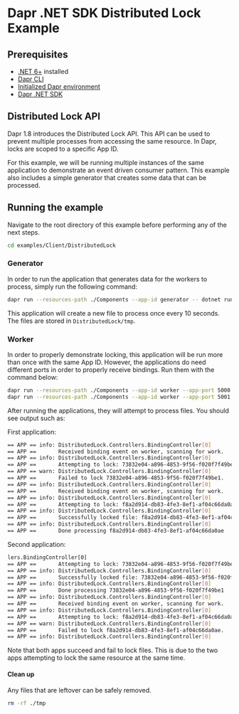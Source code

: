 ﻿# Dapr .NET SDK Distributed Lock Example

## Prerequisites

- [.NET 6+](https://dotnet.microsoft.com/download) installed
- [Dapr CLI](https://docs.dapr.io/getting-started/install-dapr-cli/)
- [Initialized Dapr environment](https://docs.dapr.io/getting-started/install-dapr-selfhost/)
- [Dapr .NET SDK](https://docs.dapr.io/developing-applications/sdks/dotnet/)

## Distributed Lock API
Dapr 1.8 introduces the Distributed Lock API. This API can be used to prevent multiple processes from accessing the same resource. In Dapr, locks are scoped to a specific App ID.

For this example, we will be running multiple instances of the same application to demonstrate an event driven consumer pattern. This example also includes a simple generator that creates some data that can be processed.

## Running the example

Navigate to the root directory of this example before performing any of the next steps.

```bash
cd examples/Client/DistributedLock
```

### Generator
In order to run the application that generates data for the workers to process, simply run the following command:

```bash
dapr run --resources-path ./Components --app-id generator -- dotnet run
```

This application will create a new file to process once every 10 seconds. The files are stored in `DistributedLock/tmp`.

### Worker
In order to properly demonstrate locking, this application will be run more than once with the same App ID. However, the applications do need different ports in order to properly receive bindings. Run them with the command below:

```bash
dapr run --resources-path ./Components --app-id worker --app-port 5000 -- dotnet run
dapr run --resources-path ./Components --app-id worker --app-port 5001 -- dotnet run
```

After running the applications, they will attempt to process files. You should see output such as:

First application:
```bash
== APP == info: DistributedLock.Controllers.BindingController[0]
== APP ==       Received binding event on worker, scanning for work.
== APP == info: DistributedLock.Controllers.BindingController[0]
== APP ==       Attempting to lock: 73832e04-a896-4853-9f56-f020f7f49be1
== APP == warn: DistributedLock.Controllers.BindingController[0]
== APP ==       Failed to lock 73832e04-a896-4853-9f56-f020f7f49be1.
== APP == info: DistributedLock.Controllers.BindingController[0]
== APP ==       Received binding event on worker, scanning for work.
== APP == info: DistributedLock.Controllers.BindingController[0]
== APP ==       Attempting to lock: f8a2d914-db83-4fe3-8ef1-af04c66da0ae
== APP == info: DistributedLock.Controllers.BindingController[0]
== APP ==       Successfully locked file: f8a2d914-db83-4fe3-8ef1-af04c66da0ae
== APP == info: DistributedLock.Controllers.BindingController[0]
== APP ==       Done processing f8a2d914-db83-4fe3-8ef1-af04c66da0ae
```

Second application:
```bash
lers.BindingController[0]
== APP ==       Attempting to lock: 73832e04-a896-4853-9f56-f020f7f49be1
== APP == info: DistributedLock.Controllers.BindingController[0]
== APP ==       Successfully locked file: 73832e04-a896-4853-9f56-f020f7f49be1
== APP == info: DistributedLock.Controllers.BindingController[0]
== APP ==       Done processing 73832e04-a896-4853-9f56-f020f7f49be1
== APP == info: DistributedLock.Controllers.BindingController[0]
== APP ==       Received binding event on worker, scanning for work.
== APP == info: DistributedLock.Controllers.BindingController[0]
== APP ==       Attempting to lock: f8a2d914-db83-4fe3-8ef1-af04c66da0ae
== APP == warn: DistributedLock.Controllers.BindingController[0]
== APP ==       Failed to lock f8a2d914-db83-4fe3-8ef1-af04c66da0ae.
== APP == info: DistributedLock.Controllers.BindingController[0]
```

Note that both apps succeed and fail to lock files. This is due to the two apps attempting to lock the same resource at the same time.

#### Clean up
Any files that are leftover can be safely removed.

```bash
rm -rf ./tmp
```